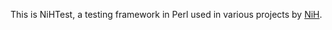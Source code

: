 This is NiHTest, a testing framework in Perl used in various projects
by [NiH](https://www.nih.at/).
